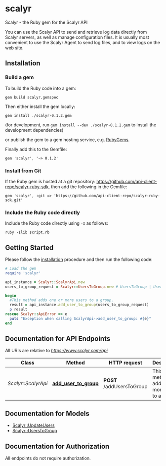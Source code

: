 # scalyr

Scalyr - the Ruby gem for the Scalyr API

You can use the Scalyr API to send and retrieve log data directly from Scalyr servers, as well as manage configuration files. It is usually most convenient to use the Scalyr Agent to send log files, and to view logs on the web site.

<!-- This SDK is automatically generated by the [OpenAPI Generator](https://openapi-generator.tech) project:

- API version: 1.0.0
- Package version: 0.1.2
- Build package: org.openapitools.codegen.languages.RubyClientCodegen

-->
## Installation

### Build a gem

To build the Ruby code into a gem:

```shell
gem build scalyr.gemspec
```

Then either install the gem locally:

```shell
gem install ./scalyr-0.1.2.gem
```

(for development, run `gem install --dev ./scalyr-0.1.2.gem` to install the development dependencies)

or publish the gem to a gem hosting service, e.g. [RubyGems](https://rubygems.org/).

Finally add this to the Gemfile:

    gem 'scalyr', '~> 0.1.2'

### Install from Git

If the Ruby gem is hosted at a git repository: https://github.com/api-client-repo/scalyr-ruby-sdk, then add the following in the Gemfile:

    gem 'scalyr', :git => 'https://github.com/api-client-repo/scalyr-ruby-sdk.git'

### Include the Ruby code directly

Include the Ruby code directly using `-I` as follows:

```shell
ruby -Ilib script.rb
```

## Getting Started

Please follow the [installation](#installation) procedure and then run the following code:

```ruby
# Load the gem
require 'scalyr'

api_instance = Scalyr::ScalyrApi.new
users_to_group_request = Scalyr::UsersToGroup.new # UsersToGroup | Users that need to be added to the group

begin
  #This method adds one or more users to a group.
  result = api_instance.add_user_to_group(users_to_group_request)
  p result
rescue Scalyr::ApiError => e
  puts "Exception when calling ScalyrApi->add_user_to_group: #{e}"
end

```

## Documentation for API Endpoints

All URIs are relative to *https://www.scalyr.com/api*

Class | Method | HTTP request | Description
------------ | ------------- | ------------- | -------------
*Scalyr::ScalyrApi* | [**add_user_to_group**](docs/ScalyrApi.md#add_user_to_group) | **POST** /addUsersToGroup | This method adds one or more users to a group.


## Documentation for Models

 - [Scalyr::UpdateUsers](docs/UpdateUsers.md)
 - [Scalyr::UsersToGroup](docs/UsersToGroup.md)


## Documentation for Authorization

 All endpoints do not require authorization.

